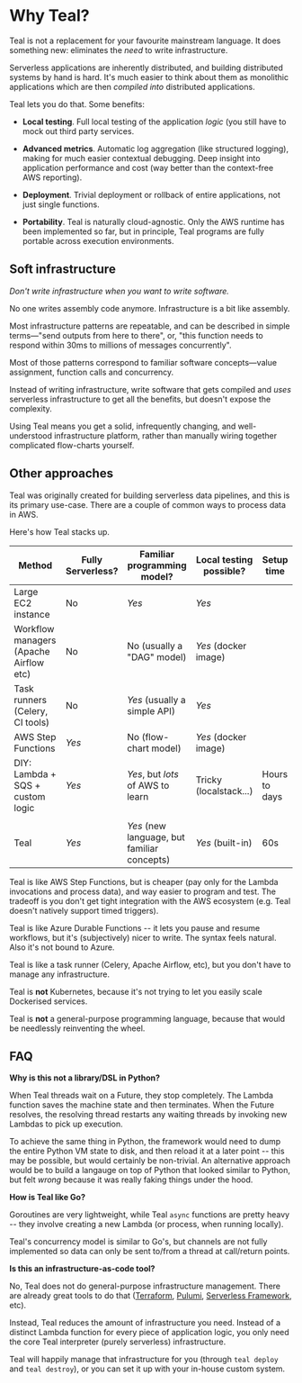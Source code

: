 # Why Teal?

Teal is not a replacement for your favourite mainstream language. It does
something new: eliminates the *need* to write infrastructure.

Serverless applications are inherently distributed, and building distributed
systems by hand is hard. It's much easier to think about them as monolithic
applications which are then *compiled into* distributed applications.

Teal lets you do that. Some benefits:

- **Local testing**. Full local testing of the application *logic* (you still
  have to mock out third party services.

- **Advanced metrics**. Automatic log aggregation (like structured logging),
  making for much easier contextual debugging. Deep insight into application
  performance and cost (way better than the context-free AWS reporting).

- **Deployment**. Trivial deployment or rollback of entire applications, not
  just single functions.

- **Portability**. Teal is naturally cloud-agnostic. Only the AWS runtime has
been implemented so far, but in principle, Teal programs are fully portable
across execution environments.


## Soft infrastructure

*Don't write infrastructure when you want to write software.*

No one writes assembly code anymore. Infrastructure is a bit like assembly.

Most infrastructure patterns are repeatable, and can be described in simple
terms&mdash;"send outputs from here to there", or, "this function needs to
respond within 30ms to millions of messages concurrently".

Most of those patterns correspond to familiar software concepts&mdash;value
assignment, function calls and concurrency.

Instead of writing infrastructure, write software that gets compiled and *uses*
serverless infrastructure to get all the benefits, but doesn't expose the
complexity.

Using Teal means you get a solid, infrequently changing, and well-understood
infrastructure platform, rather than manually wiring together complicated
flow-charts yourself.


## Other approaches

Teal was originally created for building serverless data pipelines, and this is
its primary use-case. There are a couple of common ways to process data in AWS.

Here's how Teal stacks up.

| Method                                 | Fully Serverless? | Familiar programming model?                 | Local testing possible? | Setup time    |
|----------------------------------------|-------------------|---------------------------------------------|-------------------------|---------------|
| Large EC2 instance                     | No                | *Yes*                                       | *Yes*                   |               |
| Workflow managers (Apache Airflow etc) | No                | No (usually a "DAG" model)                  | *Yes* (docker image)    |               |
| Task runners (Celery, CI tools)        | No                | *Yes* (usually a simple API)                | *Yes*                   |               |
| AWS Step Functions                     | *Yes*             | No (flow-chart model)                       | *Yes* (docker image)    |               |
| DIY: Lambda + SQS + custom logic       | *Yes*             | *Yes*, but *lots* of AWS to learn           | Tricky (localstack...)  | Hours to days |
|                                        |                   |                                             |                         |               |
| Teal                                   | *Yes*             | *Yes* (new language, but familiar concepts) | *Yes* (built-in)        | 60s           |

Teal is like AWS Step Functions, but is cheaper (pay only for the Lambda
invocations and process data), and way easier to program and test. The tradeoff
is you don't get tight integration with the AWS ecosystem (e.g. Teal doesn't
natively support timed triggers).

Teal is like Azure Durable Functions -- it lets you pause and resume workflows,
but it's (subjectively) nicer to write. The syntax feels natural. Also it's not
bound to Azure.

Teal is like a task runner (Celery, Apache Airflow, etc), but you don't have to
manage any infrastructure.

Teal is **not** Kubernetes, because it's not trying to let you easily scale
Dockerised services.

Teal is **not** a general-purpose programming language, because that would be
needlessly reinventing the wheel.


## FAQ

**Why is this not a library/DSL in Python?**

When Teal threads wait on a Future, they stop completely. The Lambda function
saves the machine state and then terminates. When the Future resolves, the
resolving thread restarts any waiting threads by invoking new Lambdas to pick up
execution.

To achieve the same thing in Python, the framework would need to dump the entire
Python VM state to disk, and then reload it at a later point -- this may be
possible, but would certainly be non-trivial. An alternative approach would be
to build a langauge on top of Python that looked similar to Python, but felt
*wrong* because it was really faking things under the hood.

**How is Teal like Go?**

Goroutines are very lightweight, while Teal `async` functions are pretty heavy --
they involve creating a new Lambda (or process, when running locally).

Teal's concurrency model is similar to Go's, but channels are not fully
implemented so data can only be sent to/from a thread at call/return points.

**Is this an infrastructure-as-code tool?**

No, Teal does not do general-purpose infrastructure management. There are
already great tools to do that ([Terraform](https://www.terraform.io/),
[Pulumi](https://www.pulumi.com/), [Serverless
Framework](https://www.serverless.com/), etc).

Instead, Teal reduces the amount of infrastructure you need. Instead of a
distinct Lambda function for every piece of application logic, you only need the
core Teal interpreter (purely serverless) infrastructure.

Teal will happily manage that infrastructure for you (through `teal deploy` and
`teal destroy`), or you can set it up with your in-house custom system.
